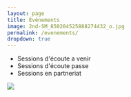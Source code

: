 ```yaml
---
layout: page
title: Événements
image: 2nd-SM_850204525888274432_o.jpg
permalink: /evenements/
dropdown: true
---
```


- Sessions d'écoute a venir
- Sessions d'écoute passe
- Sessions en partneriat


![]({{site.baseurl}}/img/2nd-SM-65241038_856968518006059_6133726693308760064_o.jpg)
